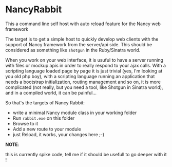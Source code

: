 NancyRabbit
===========

This a command line self host with auto reload feature for the Nancy web framework

The target is to get a simple host to quickly develop web clients with the support of Nancy framework 
from the server/api side.
This should be considered as something like `shotgun` in the Ruby/Sinatra world.

When you work on your web interface, it is usuful to have a server running with files or mockup apis 
in order to really respond to your ajax calls.
With a scripting language loaded page by page it is just trivial (yes, I'm looking at you old php boy), 
with a scripting language running an application that needs a bootstrap initialization, routing management 
and so on, it is more complicated (not really, but you need a tool, like Shotgun in Sinatra world),
and in a compiled world, it can be painful...

So that's the targets of Nancy Rabbit:

* write a minimal Nancy module class in your working folder
* Run `rabbit.exe` on this folder
* Browse to it
* Add a new route to your module
* just Reload, it works, your changes here ;-)

**NOTE**:

  this is currently spike code, 
  tell me if it should be usefull to go deeper with it !